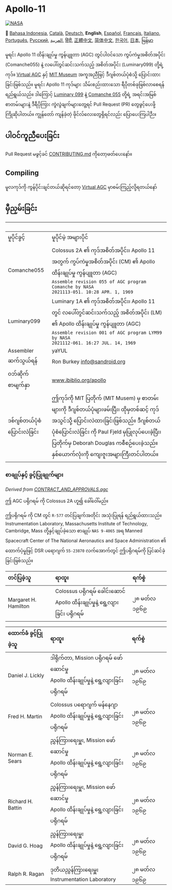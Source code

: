 # Apollo-11
[![NASA][1]][2]

:crossed_flags:
[Bahasa Indonesia][ID],
[Català][CA],
[Deutsch][DE],
**English**,
[Español][ES],
[Français][FR],
[Italiano][IT],
[Português][PT_BR],
[Русский][RU],
[العربية][AR],
[हिंदी][HI_IN],
[正體中文][ZH_TW],
[简体中文][ZH_CN],
[한국어][KO_KR],
[日本][JA],
[မြန်မာ][MM]

[AR]:README.ar.md
[ID]:README.id.md
[CA]:README.ca.md
[DE]:README.de.md
[EN]:README.md
[ES]:README.es.md
[IT]:README.it.md
[FR]:README.fr.md
[JA]:README.ja.md
[PT_BR]:README.pt_br.md
[ZH_TW]:README.zh_tw.md
[ZH_CN]:README.zh_cn.md
[KO_KR]:README.ko_kr.md
[HI_IN]:README.hi_in.md
[RU]:README.ru.md
[MM]: README.mm.md


မူရင်း Apollo 11​​ ထိန်းချုပ်မှု ကွန်ပျူတာ (AGC) တွင်ပါဝင်သော ကွပ်ကဲမှုအစိတ်အပိုင်း (Comanche055) နဲ့ လပေါ်တွင်ဆင်းသက်သည့် အစိတ်အပိုင်း (Luminary099) တို့ရဲ့ ကုဒ်။ [Virtual AGC][3] နှင့် [MIT Museum][4] အကူအညီဖြင့် ဒီဂျစ်တယ်ပုံစံသို့ ပြောင်းထားခြင်းဖြစ်သည်။​ မူရင်း Apollo 11 ကုဒ်များ သိမ်းစည်းထားသော ရီပိုတစ်ခုဖြစ်လာစေရန်ရည်ရွယ်သည်။ ဒါကြောင့် [Luminary 099][5] နဲ့ [Comanche 055][6] တို့ရဲ့ အရင်းအမြစ်စာတမ်းများနဲ့ ဒီရီပိုကြား ကွဲလွဲချက်များတွေ့ရင် Pull Request (PR) တွေဖွင့်ပေးဖို့ ကြိုဆိုပါတယ်။ ကျွန်တော် ကျန်ခဲ့တဲ့ ဖိုင်လ်လေးတွေရှိရင်လည်း ပြောပေးကြပါဉီး။

## ပါဝင်ကူညီပေးခြင်း
Pull Request မဖွင့်ခင် [CONTRIBUTING.md][7] ကိုတော့ဖတ်ပေးနော်။

## Compiling
မူလကုဒ်ကို ကွန်ပိုင်းချင်တယ်ဆိုရင်တော့ [Virtual AGC][8] မှာစမ်းကြည့်လို့ရတယ်နော် 

## မှီညှမ်းခြင်း


&nbsp;         | &nbsp;
:------------- | :-----
မူပိုင်ခွင့်      | မူပိုင်မဲ့ အများပိုင်
Comanche055    | Colossus 2A ၏ ကုဒ်အစိတ်အပိုင်း၊ Apollo 11 အတွက် ကွပ်ကဲမှုအစိတ်အပိုင်း (CM) ၏ Apollo ထိန်းချုပ်မှု ကွန်ပျူတာ (AGC)<br>`Assemble revision 055 of AGC program Comanche by NASA`<br>`2021113-051. 10:28 APR. 1, 1969`
Luminary099    | Luminary 1A ၏ ကုဒ်အစိတ်အပိုင်း၊ Apollo 11 တွင် လပေါ်တွင်ဆင်းသက်သည့် အစိတ်အပိုင်း (LM) ၏ Apollo ထိန်းချုပ်မှု ကွန်ပျူတာ (AGC)<br>`Assemble revision 001 of AGC program LYM99 by NASA`<br>`2021112-061. 16:27 JUL. 14, 1969`
Assembler      | yaYUL
ဆက်သွယ်ရန်        | Ron Burkey <info@sandroid.org>
ဝဘ်ဆိုက်စာမျက်နှာ        | www.ibiblio.org/apollo
ဒစ်ဂျစ်တယ်ပုံစံပြောင်းလဲခြင်း | ဤကုဒ်ကို MIT ပြတိုက် (MIT Musem) မှ စာတမ်းများကို ဒီဂျစ်တယ်ပုံများဖမ်းပြီး၊ ထိုမှတစ်ဆင့် ကုဒ်အသွင်သို့ ပြောင်းလဲထားခြင်းဖြစ်သည်။ ဒီဂျစ်တယ်ပုံစံပြောင်းလဲခြင်း ကို Paul Fjeld မှပြုလုပ်ပေးခဲ့ပြီး၊ ပြတိုက်မှ Deborah Douglas ကစီစဉ်ပေးခဲ့သည်။ နှစ်ယောက်လုံးကို ကျေးဇူးအများကြီးတင်ပါတယ်။



### စာချုပ်နှင့် ခွင့်ပြုချုက်များ
*Derived from [CONTRACT_AND_APPROVALS.agc]*

ဤ AGC ပရိုဂရမ် ကို Colossus 2A ဟူ၍ ခေါ်ဝေါ်မည်။

ဤပရိုဂရမ် ကို CM တွင် `R-577` တင်ပြချက်အတိုင်း အသုံးပြုရန် ရည်ရွယ်ထားသည်။ Instrumentation Laboratory, Massachusetts Institute of Technology, Cambridge, Mass တို့နှင့်ချုပ်ခဲ့သော စာချုပ်  `NAS 9-4065` အရ Manned Spacecraft Center of The National Aeronautics and Space Administration ၏ ထောက်ပံ့မှုဖြင့် DSR ပရောဂျက် `55-23870` လက်အောက်တွင် ဤပရိုဂရမ်ကို  ပြင်ဆင်ခဲ့ခြင်းဖြစ်သည်။ 

တင်ပြခဲ့သူ          | ရာထူး | ရက်စွဲ
:-------------------- | :--- | :---
Margaret H. Hamilton  | Colossus ပရိုဂရမ် ခေါင်းဆောင် <br>Apollo ထိန်းချုပ်မှုနဲ့ ရွေ့လျားခြင်း ပရိုဂရမ် | ၂၈ မတ်လ ၁၉၆၉

ထောက်ခံ ခွင့်ပြုခဲ့သူ        | ရာထူး | ရက်စွဲ
:----------------- | :--- | :---
Daniel J. Lickly   | ဒါရိုက်တာ, Mission ပရိုဂရမ် ဖော်ဆောင်မှု<br>Apollo ထိန်းချုပ်မှုနဲ့ ရွေ့လျားခြင်း ပရိုဂရမ် | ၂၈ မတ်လ ၁၉၆၉
Fred H. Martin     | Colossus ပရောဂျက် မန်နေဂျာ<br>Apollo ထိန်းချုပ်မှုနဲ့ ရွေ့လျားခြင်း ပရိုဂရမ် | ၂၈ မတ်လ ၁၉၆၉
Norman E. Sears    | ညွှန်ကြားရေးမှူး, Mission ဖော်ဆောင်မှု<br>Apollo ထိန်းချုပ်မှုနဲ့ ရွေ့လျားခြင်း ပရိုဂရမ် | ၂၈ မတ်လ ၁၉၆၉
Richard H. Battin  | ညွှန်ကြားရေးမှူး, Mission ဖော်ဆောင်မှု<br>Apollo ထိန်းချုပ်မှုနဲ့ ရွေ့လျားခြင်း ပရိုဂရမ် | ၂၈ မတ်လ ၁၉၆၉
David G. Hoag      | ညွှန်ကြားရေးမှူး<br>Apollo ထိန်းချုပ်မှုနဲ့ ရွေ့လျားခြင်း ပရိုဂရမ် | ၂၈ မတ်လ ၁၉၆၉
Ralph R. Ragan     | ဒုတိယညွှန်ကြားရေးမှူး<br>Instrumentation Laboratory | ၂၈ မတ်လ ၁၉၆၉

[CONTRACT_AND_APPROVALS.agc]:https://github.com/chrislgarry/Apollo-11/blob/master/Comanche055/CONTRACT_AND_APPROVALS.agc
[1]:https://rawcdn.githack.com/aleen42/badges/c9246f74/src/nasa.svg
[2]:https://www.nasa.gov/mission_pages/apollo/missions/apollo11.html
[3]:http://www.ibiblio.org/apollo/
[4]:http://web.mit.edu/museum/
[5]:http://www.ibiblio.org/apollo/ScansForConversion/Luminary099/
[6]:http://www.ibiblio.org/apollo/ScansForConversion/Comanche055/
[7]:https://github.com/chrislgarry/Apollo-11/blob/master/CONTRIBUTING.md
[8]:https://github.com/rburkey2005/virtualagc
